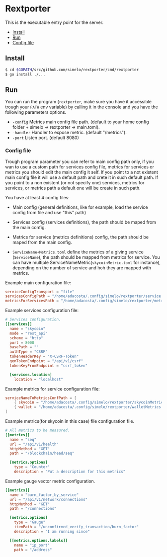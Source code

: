 # Rextporter
This is the executable entry point for the server.
- [Install](#install)
- [Run](#run)
- [Config file](#config-file)

## Install

```bash
$ cd $GOPATH/src/github.com/simelo/rextporter/cmd/rextporter
$ go install ./...
```

## Run

You can run the program (`rextporter`, make sure you have it accessible trough your `PATH` env variable) by calling it in the console and you have the following parameters options.

 - `-config` Metrics main config file path. (default to your home config folder + simelo -> rextporter -> main.toml).
 - `-handler` Handler to expose metric. (default "/metrics").
 - `-port` Listen port. (default 8080)

### Config file

Trough program parameter you can refer to main config path only, if you wan to use a custom path for services config file, metrics for services or metrics you should edit the main config it self. If you point to a not existent main config file it will use a default path and crete it in such default path. If you point to a non existent (or not specify one) services, metrics for services, or metrics path a default one will be create in such path.

You have at least 4 config files:

- Main config (general definitions, like for example, load the service config from file and use "this" path)

- Services config (services definitions), the path should be maped from the main config.

- Metrics for service (metrics definitions) config, the path should be maped from the main config.

- `ServiceName+Metrics.toml` define the metrics of a giving service (`ServiceName`), the path should be mapped from metrics for service. You can have multiple ServiceNameMetric(`skycoinMetric.toml` for instance), depending on the number of service and hoh they are mapped with metrics.

Example main configuration file:
```toml
serviceConfigTransport = "file"
servicesConfigPath = "/home/adacosta/.config/simelo/rextporter/service.toml"
metricsForServicesPath = "/home/adacosta/.config/simelo/rextporter/metricsForServices.toml"
```

Example services configuration file:
```toml
# Services configuration.
[[services]]
  name = "skycoin"
  mode = "rest_api"
  scheme = "http"
  port = 8000
  basePath = ""
  authType = "CSRF"
  tokenHeaderKey = "X-CSRF-Token"
  genTokenEndpoint = "/api/v1/csrf"
  tokenKeyFromEndpoint = "csrf_token"

  [services.location]
    location = "localhost"
```

Example metrics for service configuration file:
```toml
serviceNameToMetricsConfPath = [
	{ skycoin = "/home/adacosta/.config/simelo/rextporter/skycoinMetrics.toml" },
	{ wallet = "/home/adacosta/.config/simelo/rextporter/walletMetrics.toml" },
]
```

Example metrics(for skycoin in this case) file configuration file.
```toml
# All metrics to be measured.
[[metrics]]
  name = "seq"
  url = "/api/v1/health"
  httpMethod = "GET"
  path = "/blockchain/head/seq"

  [metrics.options]
    type = "Counter"
    description = "Put a description for this metrics"
```

Example gauge vector metric configuration.
```toml
[[metrics]]
  name = "burn_factor_by_service"
  url = "/api/v1/network/connections"
  httpMethod = "GET"
  path = "/connections"

  [metrics.options]
    type = "Gauge"
    itemPath = "/unconfirmed_verify_transaction/burn_factor"
    description = "I am running since"

  [[metrics.options.labels]]
    name = "ip_port"
    path = "/address"
```